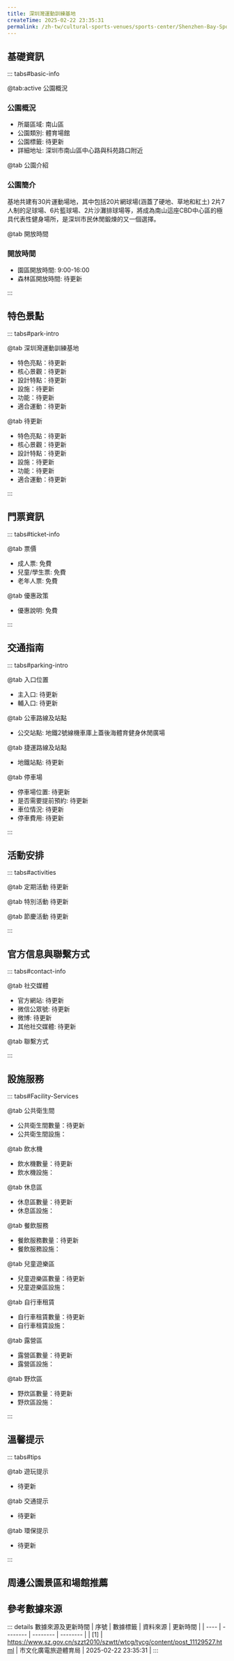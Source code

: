 ```yaml
---
title: 深圳灣運動訓練基地
createTime: 2025-02-22 23:35:31
permalink: /zh-tw/cultural-sports-venues/sports-center/Shenzhen-Bay-Sports-Training-Base/
---
```



<script setup>
import ImageSwiper from '/.vuepress/theme/components/ImageSwiper.vue'
// 轮播图数据
const swiperItems = [
    {
                link: 'https://www.sz.gov.cn/img/4/4097/4097988/11129527.png',
                title: '深圳灣運動訓練基地',
                description: '基地共建有30片運動場地，其中包括20片網球場(涵蓋了硬地、草地和紅土) 2片7人制的足球場、6片籃球場、2片沙灘排球場等，將成為南山這座CBD中心區的極具代表性健身場所，是深圳市民休閒鍛煉的又一個選...',
                author: '市文化廣電旅遊體育局',
                date: '2025/02/23'
                },
  {
                link: 'https://www.sz.gov.cn/img/4/4097/4097988/11129527.png',
                title: '深圳灣運動訓練基地',
                description: '基地共建有30片運動場地，其中包括20片網球場(涵蓋了硬地、草地和紅土) 2片7人制的足球場、6片籃球場、2片沙灘排球場等，將成為南山這座CBD中心區的極具代表性健身場所，是深圳市民休閒鍛煉的又一個選...',
                author: '市文化廣電旅遊體育局',
                date: '2025/02/23'
                }
]
// 配置项
const swiperConfig = {
  height: 500,
  showInfo: true
}
</script>
<!-- 轮播图组件 -->
<ImageSwiper :items="swiperItems" :config="swiperConfig" />



## 基礎資訊

::: tabs#basic-info

@tab:active 公園概況
### 公園概況
- 所屬區域: 南山區
- 公園類別: 體育場館
- 公園標籤: 待更新
- 詳細地址: 深圳市南山區中心路與科苑路口附近

@tab 公園介紹
### 公園簡介
基地共建有30片運動場地，其中包括20片網球場(涵蓋了硬地、草地和紅土) 2片7人制的足球場、6片籃球場、2片沙灘排球場等，將成為南山這座CBD中心區的極具代表性健身場所，是深圳市民休閒鍛煉的又一個選擇。

@tab 開放時間
### 開放時間
- 園區開放時間: 9:00-16:00
- 森林區開放時間: 待更新

:::

## 特色景點

::: tabs#park-intro

@tab 深圳灣運動訓練基地
<ImageCard
image="https://www.sz.gov.cn/img/4/4097/4097988/11129527.png"
    title="深圳灣運動訓練基地"
    description="基地共建有30片運動場地，其中包括20片網球場(涵蓋了硬地、草地和紅土) 2片7人制的足球場、6片籃球場、2片沙灘排球場等，將成為南山這座CBD中心區的極具代表性健身場所，是深圳市民休閒鍛煉的又一個選擇。"
    date=""
    author="市文化廣電旅遊體育局"
/>


- 特色亮點：待更新
- 核心景觀：待更新
- 設計特點：待更新
- 設施：待更新
- 功能：待更新
- 適合運動：待更新

@tab 待更新
<ImageCard
image="https://www.sz.gov.cn/img/4/4097/4097988/11129527.png"
    title="深圳灣運動訓練基地"
    description="基地共建有30片運動場地，其中包括20片網球場(涵蓋了硬地、草地和紅土) 2片7人制的足球場、6片籃球場、2片沙灘排球場等，將成為南山這座CBD中心區的極具代表性健身場所，是深圳市民休閒鍛煉的又一個選擇。"
    date=""
    author="市文化廣電旅遊體育局"
/>


- 特色亮點：待更新
- 核心景觀：待更新
- 設計特點：待更新
- 設施：待更新
- 功能：待更新
- 適合運動：待更新

:::

## 門票資訊

::: tabs#ticket-info

@tab 票價
- 成人票: 免費
- 兒童/學生票: 免費
- 老年人票: 免費

@tab 優惠政策
- 優惠說明: 免費

:::

## 交通指南

::: tabs#parking-intro

@tab 入口位置
- 主入口: 待更新
- 輔入口: 待更新

@tab 公車路線及站點
- 公交站點: 地鐵2號線機車庫上蓋後海體育健身休閒廣場

@tab 捷運路線及站點
- 地鐵站點: 待更新

@tab 停車場
- 停車場位置: 待更新
- 是否需要提前預約: 待更新
- 車位情況: 待更新
- 停車費用: 待更新

:::

## 活動安排

::: tabs#activities

@tab 定期活動
待更新

@tab 特別活動
待更新

@tab 節慶活動
待更新

:::

## 官方信息與聯繫方式

::: tabs#contact-info

@tab 社交媒體
- 官方網站: 待更新
- 微信公眾號: 待更新
- 微博: 待更新
- 其他社交媒體: 待更新

@tab 聯繫方式

:::

## 設施服務

::: tabs#Facility-Services

@tab 公共衛生間
- 公共衛生間數量：待更新
- 公共衛生間設施：

@tab 飲水機
- 飲水機數量：待更新
- 飲水機設施：

@tab 休息區
- 休息區數量：待更新
- 休息區設施：

@tab 餐飲服務
- 餐飲服務數量：待更新
- 餐飲服務設施：

@tab 兒童遊樂區
- 兒童遊樂區數量：待更新
- 兒童遊樂區設施：

@tab 自行車租賃
- 自行車租賃數量：待更新
- 自行車租賃設施：

@tab 露營區
- 露營區數量：待更新
- 露營區設施：

@tab 野炊區
- 野炊區數量：待更新
- 野炊區設施：

:::

## 溫馨提示

::: tabs#tips

@tab 遊玩提示
- 待更新

@tab 交通提示
- 待更新

@tab 環保提示
- 待更新

:::

## 周邊公園景區和場館推薦

<CardGrid>
  <ImageCard
        image="https://www.sz.gov.cn/img/4/4097/4097686/11128645.png"
        title="深圳中山公園棒球場"
        description="中山公園棒球場位於深圳市南山區中山公園東門北側， 設計為永久性的多功能、綜合性文體活動場地。中山公園棒球場作為專業賽事級棒球比賽場地，體育場佔地20000平方米，擁有天然草坪標準的比賽場地和550個觀眾席，125 個停車位，並配備完善的培訓和比賽設施及充足的運動和休閒空間。"
        href="/zh-tw/cultural-sports-venues/sports-center/Shenzhen-Zhongshan-Park-Baseball-Field/"
        author="待更新"
        date="2025/01/02"
      />
      <ImageCard
        image="https://www.sz.gov.cn/img/4/4097/4097686/11128645.png"
        title="深圳中山公園棒球場"
        description="中山公園棒球場位於深圳市南山區中山公園東門北側， 設計為永久性的多功能、綜合性文體活動場地。中山公園棒球場作為專業賽事級棒球比賽場地，體育場佔地20000平方米，擁有天然草坪標準的比賽場地和550個觀眾席，125 個停車位，並配備完善的培訓和比賽設施及充足的運動和休閒空間。"
        href="/zh-tw/cultural-sports-venues/sports-center/Shenzhen-Zhongshan-Park-Baseball-Field/"
        author="待更新"
        date="2025/01/02"
      />
    </CardGrid>


## 參考數據來源

::: details 數據來源及更新時間
| 序號 | 數據標籤 | 資料來源 | 更新時間 |
| ---- | -------- | -------- | -------- |
| [1] | https://www.sz.gov.cn/szzt2010/szwtt/wtcg/tycg/content/post_11129527.html | 市文化廣電旅遊體育局 | 2025-02-22 23:35:31 |
:::

